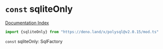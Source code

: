# `const` sqliteOnly

[Documentation Index](../README.md)

```ts
import {sqliteOnly} from "https://deno.land/x/polysql@v2.0.15/mod.ts"
```

`const` sqliteOnly: SqlFactory

